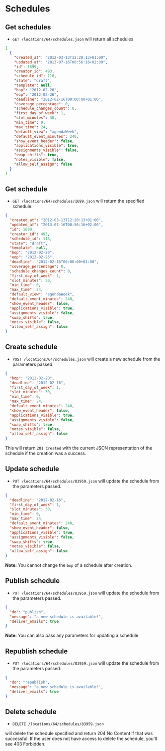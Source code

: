 Schedules
=======================

Get schedules
----------

* `GET /locations/64/schedules.json` will return all schedules

```json
[
  {
    "created_at": "2012-03-13T12:20:13+01:00",
    "updated_at": "2013-07-16T00:56:16+02:00",
    "id": 1699,
    "creator_id": 493,
    "schedule_id": 118,
    "state": "draft",
    "template": null,
    "bop": "2012-02-20",
    "eop": "2012-02-26",
    "deadline": "2012-02-16T00:00:00+01:00",
    "coverage_percentage": 0,
    "schedule_changes_count": 0,
    "first_day_of_week": 1,
    "slot_minutes": 30,
    "min_time": 0,
    "max_time": 24,
    "default_view": "agendaWeek",
    "default_event_minutes": 240,
    "show_event_header": false,
    "applications_visible": true,
    "assignments_visible": false,
    "swap_shifts": true,
    "notes_visible": false,
    "allow_self_assign": false
  }
]
```

Get schedule
----------

* `GET /locations/64/schedules/1699.json` will return the specified schedule.

```json
{
  "created_at": "2012-03-13T12:20:13+01:00",
  "updated_at": "2013-07-16T00:56:16+02:00",
  "id": 1699,
  "creator_id": 493,
  "schedule_id": 118,
  "state": "draft",
  "template": null,
  "bop": "2012-02-20",
  "eop": "2012-02-26",
  "deadline": "2012-02-16T00:00:00+01:00",
  "coverage_percentage": 0,
  "schedule_changes_count": 0,
  "first_day_of_week": 1,
  "slot_minutes": 30,
  "min_time": 0,
  "max_time": 24,
  "default_view": "agendaWeek",
  "default_event_minutes": 240,
  "show_event_header": false,
  "applications_visible": true,
  "assignments_visible": false,
  "swap_shifts": true,
  "notes_visible": false,
  "allow_self_assign": false
}
```

Create schedule
--------------

* `POST /locations/64/schedules.json` will create a new schedule from the parameters passed.

```json
{
  "bop": "2012-02-20",
  "deadline": "2012-02-16",
  "first_day_of_week": 1,
  "slot_minutes": 30,
  "min_time": 0,
  "max_time": 24,
  "default_event_minutes": 240,
  "show_event_header": false,
  "applications_visible": true,
  "assignments_visible": false,
  "swap_shifts": true,
  "notes_visible": false,
  "allow_self_assign": false
}
```

This will return `201 Created` with the current JSON representation of the schedule if the creation was a success.


Update schedule
--------------

* `PUT /locations/64/schedules/83959.json` will update the schedule from the parameters passed.

```json
{
  "deadline": "2012-02-16",
  "first_day_of_week": 1,
  "slot_minutes": 30,
  "min_time": 0,
  "max_time": 24,
  "default_event_minutes": 240,
  "show_event_header": false,
  "applications_visible": true,
  "assignments_visible": false,
  "swap_shifts": true,
  "notes_visible": false,
  "allow_self_assign": false
}
```

**Note:** You cannot change the `bop` of a schedule after creation.

Publish schedule
--------------

* `PUT /locations/64/schedules/83959.json` will update the schedule from the parameters passed.

```json
{
  "do": "publish",
  "message": "a new schedule is available!",
  "deliver_emails": true
}
```

**Note:** You can also pass any parameters for updating a schedule

Republish schedule
--------------

* `PUT /locations/64/schedules/83959.json` will update the schedule from the parameters passed.

```json
{
  "do": "republish",
  "message": "a new schedule is available!",
  "deliver_emails": true
}
```

Delete schedule
--------------

* `DELETE /locations/64/schedules/83959.json`

will delete the schedule specified and return 204 No Content if that was successful. If the user does not have access to delete the schedule, you'll see 403 Forbidden.
